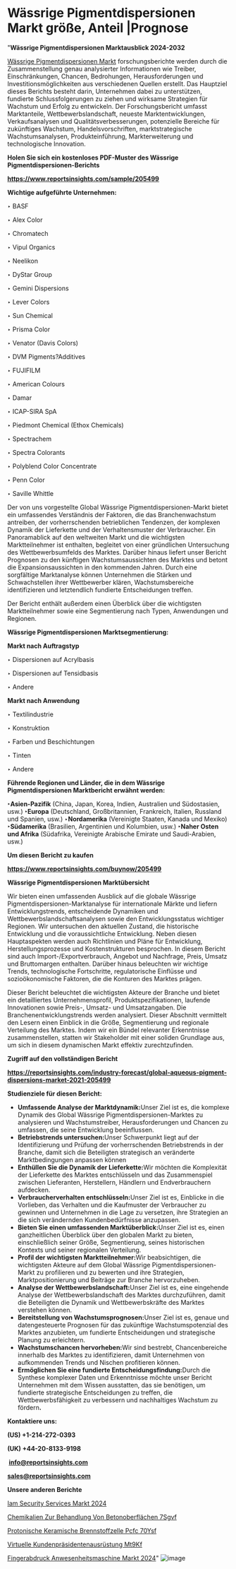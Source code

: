 # Wässrige Pigmentdispersionen Markt größe, Anteil |Prognose

"<strong><b>Wässrige Pigmentdispersionen Marktausblick 2024-2032</b></strong>

<a href=https://www.reportsinsights.com/sample/205499>Wässrige Pigmentdispersionen Markt</a> forschungsberichte werden durch die Zusammenstellung genau analysierter Informationen wie Treiber, Einschränkungen, Chancen, Bedrohungen, Herausforderungen und Investitionsmöglichkeiten aus verschiedenen Quellen erstellt. Das Hauptziel dieses Berichts besteht darin, Unternehmen dabei zu unterstützen, fundierte Schlussfolgerungen zu ziehen und wirksame Strategien für Wachstum und Erfolg zu entwickeln. Der Forschungsbericht umfasst Marktanteile, Wettbewerbslandschaft, neueste Marktentwicklungen, Verkaufsanalysen und Qualitätsverbesserungen, potenzielle Bereiche für zukünftiges Wachstum, Handelsvorschriften, marktstrategische Wachstumsanalysen, Produkteinführung, Markterweiterung und technologische Innovation.

<strong><b>Holen Sie sich ein kostenloses PDF-Muster des Wässrige Pigmentdispersionen-Berichts</b></strong>

<a href=https://www.reportsinsights.com/sample/205499><strong><u>https://www.reportsinsights.com/sample/205499</u></strong></a>

<strong>Wichtige aufgeführte Unternehmen:</strong>

‣ BASF

‣ Alex Color

‣ Chromatech

‣ Vipul Organics

‣ Neelikon

‣ DyStar Group

‣ Gemini Dispersions

‣ Lever Colors

‣ Sun Chemical

‣ Prisma Color

‣ Venator (Davis Colors)

‣ DVM Pigments?Additives

‣ FUJIFILM

‣ American Colours

‣ Damar

‣ ICAP-SIRA SpA

‣ Piedmont Chemical (Ethox Chemicals)

‣ Spectrachem

‣ Spectra Colorants

‣ Polyblend Color Concentrate

‣ Penn Color

‣ Saville Whittle

Der von uns vorgestellte Global Wässrige Pigmentdispersionen-Markt bietet ein umfassendes Verständnis der Faktoren, die das Branchenwachstum antreiben, der vorherrschenden betrieblichen Tendenzen, der komplexen Dynamik der Lieferkette und der Verhaltensmuster der Verbraucher. Ein Panoramablick auf den weltweiten Markt und die wichtigsten Marktteilnehmer ist enthalten, begleitet von einer gründlichen Untersuchung des Wettbewerbsumfelds des Marktes. Darüber hinaus liefert unser Bericht Prognosen zu den künftigen Wachstumsaussichten des Marktes und betont die Expansionsaussichten in den kommenden Jahren. Durch eine sorgfältige Marktanalyse können Unternehmen die Stärken und Schwachstellen ihrer Wettbewerber klären, Wachstumsbereiche identifizieren und letztendlich fundierte Entscheidungen treffen.

Der Bericht enthält außerdem einen Überblick über die wichtigsten Marktteilnehmer sowie eine Segmentierung nach Typen, Anwendungen und Regionen.

<strong>Wässrige Pigmentdispersionen Marktsegmentierung:</strong>

<strong>Markt nach Auftragstyp</strong>

‣ Dispersionen auf Acrylbasis

‣ Dispersionen auf Tensidbasis

‣ Andere

<strong>Markt nach Anwendung</strong>

‣ Textilindustrie

‣ Konstruktion

‣ Farben und Beschichtungen

‣ Tinten

‣ Andere

<strong><b>Führende Regionen und Länder, die in dem Wässrige Pigmentdispersionen Marktbericht erwähnt werden:</b></strong>

<strong><b>‣Asien-Pazifik</b></strong> (China, Japan, Korea, Indien, Australien und Südostasien, usw.)
<strong><b>‣Europa</b></strong> (Deutschland, Großbritannien, Frankreich, Italien, Russland und Spanien, usw.)
‣<strong><b>Nordamerika</b></strong> (Vereinigte Staaten, Kanada und Mexiko)
<strong><b>‣Südamerika</b></strong> (Brasilien, Argentinien und Kolumbien, usw.)
<strong><b>‣Naher Osten und Afrika</b></strong> (Südafrika, Vereinigte Arabische Emirate und Saudi-Arabien, usw.)

<strong>Um diesen Bericht zu kaufen</strong>

<a href=https://www.reportsinsights.com/buynow/205499><strong><u>https://www.reportsinsights.com/buynow/205499</u></strong></a>

<strong>Wässrige Pigmentdispersionen Marktübersicht</strong>

Wir bieten einen umfassenden Ausblick auf die globale Wässrige Pigmentdispersionen-Marktanalyse für internationale Märkte und liefern Entwicklungstrends, entscheidende Dynamiken und Wettbewerbslandschaftsanalysen sowie den Entwicklungsstatus wichtiger Regionen. Wir untersuchen den aktuellen Zustand, die historische Entwicklung und die voraussichtliche Entwicklung. Neben diesen Hauptaspekten werden auch Richtlinien und Pläne für Entwicklung, Herstellungsprozesse und Kostenstrukturen besprochen. In diesem Bericht sind auch Import-/Exportverbrauch, Angebot und Nachfrage, Preis, Umsatz und Bruttomargen enthalten. Darüber hinaus beleuchten wir wichtige Trends, technologische Fortschritte, regulatorische Einflüsse und sozioökonomische Faktoren, die die Konturen des Marktes prägen.

Dieser Bericht beleuchtet die wichtigsten Akteure der Branche und bietet ein detailliertes Unternehmensprofil, Produktspezifikationen, laufende Innovationen sowie Preis-, Umsatz- und Umsatzangaben. Die Branchenentwicklungstrends werden analysiert. Dieser Abschnitt vermittelt den Lesern einen Einblick in die Größe, Segmentierung und regionale Verteilung des Marktes. Indem wir ein Bündel relevanter Erkenntnisse zusammenstellen, statten wir Stakeholder mit einer soliden Grundlage aus, um sich in diesem dynamischen Markt effektiv zurechtzufinden.

<strong>Zugriff auf den vollständigen Bericht</strong>

<a href=https://reportsinsights.com/industry-forecast/global-aqueous-pigment-dispersions-market-2021-205499><strong>https://reportsinsights.com/industry-forecast/global-aqueous-pigment-dispersions-market-2021-205499</strong></a>

<strong>Studienziele für diesen Bericht:</strong>
<ul>
  <li><strong>Umfassende Analyse der Marktdynamik:</strong>Unser Ziel ist es, die komplexe Dynamik des Global Wässrige Pigmentdispersionen-Marktes zu analysieren und Wachstumstreiber, Herausforderungen und Chancen zu umfassen, die seine Entwicklung beeinflussen.</li>
  <li><strong>Betriebstrends untersuchen:</strong>Unser Schwerpunkt liegt auf der Identifizierung und Prüfung der vorherrschenden Betriebstrends in der Branche, damit sich die Beteiligten strategisch an veränderte Marktbedingungen anpassen können</li>
  <li><strong>Enthüllen Sie die Dynamik der Lieferkette:</strong>Wir möchten die Komplexität der Lieferkette des Marktes entschlüsseln und das Zusammenspiel zwischen Lieferanten, Herstellern, Händlern und Endverbrauchern aufdecken.</li>
  <li><strong>Verbraucherverhalten entschlüsseln:</strong>Unser Ziel ist es, Einblicke in die Vorlieben, das Verhalten und die Kaufmuster der Verbraucher zu gewinnen und Unternehmen in die Lage zu versetzen, ihre Strategien an die sich verändernden Kundenbedürfnisse anzupassen.</li>
  <li><strong>Bieten Sie einen umfassenden Marktüberblick:</strong>Unser Ziel ist es, einen ganzheitlichen Überblick über den globalen Markt zu bieten, einschließlich seiner Größe, Segmentierung, seines historischen Kontexts und seiner regionalen Verteilung.</li>
  <li><strong>Profil der wichtigsten Marktteilnehmer:</strong>Wir beabsichtigen, die wichtigsten Akteure auf dem Global Wässrige Pigmentdispersionen-Markt zu profilieren und zu bewerten und ihre Strategien, Marktpositionierung und Beiträge zur Branche hervorzuheben.</li>
  <li><strong>Analyse der Wettbewerbslandschaft:</strong>Unser Ziel ist es, eine eingehende Analyse der Wettbewerbslandschaft des Marktes durchzuführen, damit die Beteiligten die Dynamik und Wettbewerbskräfte des Marktes verstehen können.</li>
  <li><strong>Bereitstellung von Wachstumsprognosen:</strong>Unser Ziel ist es, genaue und datengesteuerte Prognosen für das zukünftige Wachstumspotenzial des Marktes anzubieten, um fundierte Entscheidungen und strategische Planung zu erleichtern.</li>
  <li><strong>Wachstumschancen hervorheben:</strong>Wir sind bestrebt, Chancenbereiche innerhalb des Marktes zu identifizieren, damit Unternehmen von aufkommenden Trends und Nischen profitieren können.</li>
  <li><strong>Ermöglichen Sie eine fundierte Entscheidungsfindung:</strong>Durch die Synthese komplexer Daten und Erkenntnisse möchte unser Bericht Unternehmen mit dem Wissen ausstatten, das sie benötigen, um fundierte strategische Entscheidungen zu treffen, die Wettbewerbsfähigkeit zu verbessern und nachhaltiges Wachstum zu fördern<strong>.</strong></li>
</ul>
<strong>Kontaktiere uns:</strong>

<strong>(US) +1-214-272-0393</strong>

<strong>(UK) +44-20-8133-9198</strong>

<strong> </strong><a href=info@reportsinsights.com><strong><u>info@reportsinsights.com</u></strong></a>

<a href=sales@reportsinsights.com><strong><u>sales@reportsinsights.com</u></strong></a>

<strong>Unsere anderen Berichte</strong>

<a href=https://de.linkedin.com/pulse/iam-security-services-markt-neuester-bericht-six2f/>Iam Security Services Markt 2024</a>

<a href=https://de.linkedin.com/pulse/chemikalien-zur-behandlung-von-betonoberflächen-7sgvf/>Chemikalien Zur Behandlung Von Betonoberflächen 7Sgvf</a>

<a href=https://de.linkedin.com/pulse/protonische-keramische-brennstoffzelle-pcfc-70ysf/>Protonische Keramische Brennstoffzelle Pcfc 70Ysf</a>

<a href=https://de.linkedin.com/pulse/virtuelle-kundenpräsidentenausrüstung-mt9kf/>Virtuelle Kundenpräsidentenausrüstung Mt9Kf</a>

<a href=https://de.linkedin.com/pulse/fingerabdruck-anwesenheitsmaschine-markt-2024-vvs6f/>Fingerabdruck Anwesenheitsmaschine Markt 2024</a>"
![image](https://github.com/Jaayaachit/RIdynamics/assets/158452289/ec1eb9f5-4057-4b80-9539-ed9bcb27e472)

